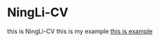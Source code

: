 # NingLi-CV
this is NingLi-CV
this is my example
[this is example](https://neenlee.github.io/NingLi-CV/visualization%20group/AmazonBooks_DRL-OSG_group_visualization.html)